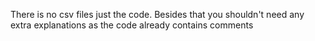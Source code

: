 There is no csv files just the code. Besides that you shouldn't need any extra explanations as the code already contains comments 
